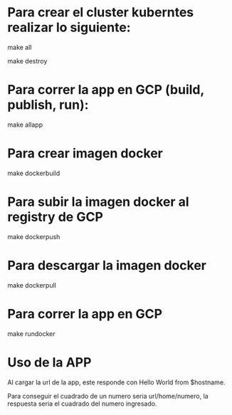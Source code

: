 # Para crear el cluster kuberntes realizar lo siguiente:

make all

make destroy

# Para correr la app en GCP (build, publish, run):
make allapp

# Para crear imagen docker

make dockerbuild

# Para subir la imagen docker al registry de GCP
make dockerpush	

# Para descargar la imagen docker
make dockerpull	

# Para correr la app en GCP
make rundocker

# Uso de la APP
Al cargar la url de la app, este responde con Hello World from $hostname. 

Para conseguir el cuadrado de un numero seria url/home/numero, la respuesta seria el cuadrado del numero ingresado.